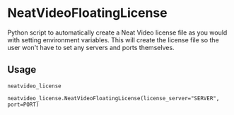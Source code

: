 # NeatVideoFloatingLicense
Python script to automatically create a Neat Video license file as you would with setting environment variables.
This will create the license file so the user won't have to set any servers and ports themselves.

## Usage
```
neatvideo_license

neatvideo_license.NeatVideoFloatingLicense(license_server="SERVER", port=PORT)
```